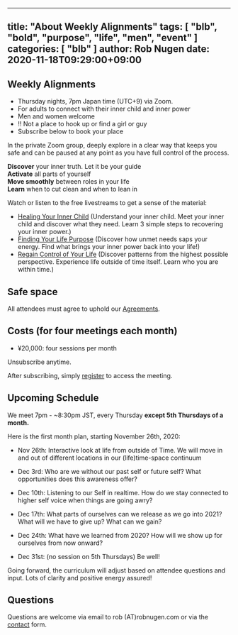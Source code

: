 
---
title: "About Weekly Alignments"
tags: [ "blb", "bold", "purpose", "life", "men", "event" ]
categories: [ "blb" ]
author: Rob Nugen
date: 2020-11-18T09:29:00+09:00
---

## Weekly Alignments ##

* Thursday nights, 7pm Japan time (UTC+9) via Zoom.
* For adults to connect with their inner child and inner power
* Men and women welcome
* !! Not a place to hook up or find a girl or guy
* Subscribe below to book your place

In the private Zoom group, deeply explore in a clear way that keeps
you safe and can be paused at any point as you have full control of
the process.

**Discover** your inner truth. Let it be your guide
<br>**Activate** all parts of yourself
<br>**Move smoothly** between roles in your life
<br>**Learn** when to cut clean and when to lean in

Watch or listen to the free livestreams to get a sense of the material:

* [Healing Your Inner Child](/blog/2020/11/02/healing-inner-child-free-online-workshop/)
  (Understand your inner child. Meet your inner child and discover
  what they need. Learn 3 simple steps to recovering your inner
  power.)
* [Finding Your Life Purpose](/blog/2020/11/12/finding-your-life-purpose-video-replay/)
  (Discover how unmet needs saps your energy.  Find what brings your
  inner power back into your life!)
* [Regain Control of Your Life](/blog/2020/11/19/livestream-replay-regain-control-of-your-life/)
  (Discover patterns from the highest possible perspective. Experience
  life outside of time itself. Learn who you are within time.)

## Safe space ##

All attendees must agree to uphold our [Agreements](agreements).

## Costs (for four meetings each month) ##

* ¥20,000: four sessions per month

<div id="paypal-button-container"></div>
<script src="https://www.paypal.com/sdk/js?client-id=AYGyweHrSQT_sPOnqz3O9pvW430Z2-uYBLDHMluHUddnh3Y4EfrUHZd7sthrCbSIATiLYrzRGn-u7Jw0&vault=true&intent=subscription" data-sdk-integration-source="button-factory"></script>
<script>
  paypal.Buttons({
      style: {
          shape: 'pill',
          color: 'gold',
          layout: 'vertical',
          label: 'subscribe'
      },
      createSubscription: function(data, actions) {
        return actions.subscription.create({
          'plan_id': 'P-43S50560BE9974917L63H7VA'
        });
      },
      onApprove: function(data, actions) {
        alert(data.subscriptionID);
      }
  }).render('#paypal-button-container');
</script>
  
Unsubscribe anytime.

After subscribing, simply [register](registration/) to access the meeting.

## Upcoming Schedule ##

We meet 7pm - ~8:30pm JST, every Thursday **except 5th Thursdays of a month.**

Here is the first month plan, starting November 26th, 2020:

* Nov 26th: Interactive look at life from outside of Time.  We will move in and
  out of different locations in our (life)time-space continuum

* Dec 3rd: Who are we without our past self or future self?  What opportunities
  does this awareness offer?

* Dec 10th: Listening to our Self in realtime.  How do we stay connected to
  higher self voice when things are going awry?

* Dec 17th: What parts of ourselves can we release as we go into 2021?  What
  will we have to give up?  What can we gain?

* Dec 24th: What have we learned from 2020?  How will we show up for
  ourselves from now onward?

* Dec 31st: (no session on 5th Thursdays)  Be well!

Going forward, the curriculum will adjust based on attendee questions
and input.  Lots of clarity and positive energy assured!

## Questions ##

Questions are welcome via email to rob (A<span>T</span>)robnugen.com or via the
[contact](/contact/) form.
